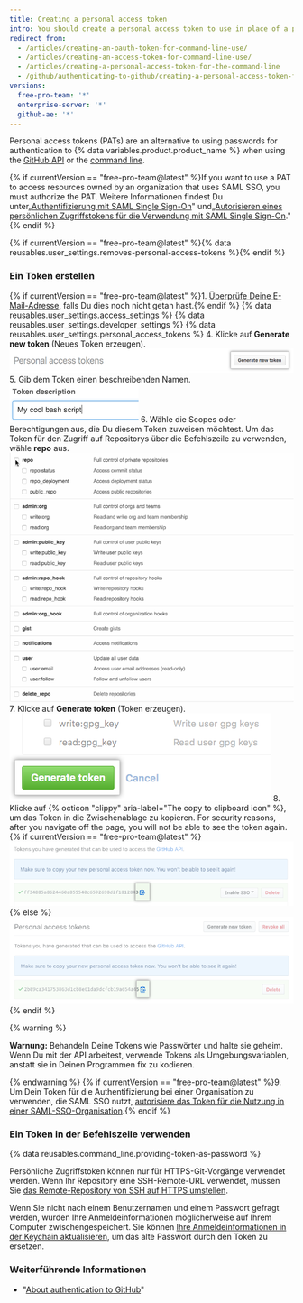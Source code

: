 ```yaml
---
title: Creating a personal access token
intro: You should create a personal access token to use in place of a password with the command line or with the API.
redirect_from:
  - /articles/creating-an-oauth-token-for-command-line-use/
  - /articles/creating-an-access-token-for-command-line-use/
  - /articles/creating-a-personal-access-token-for-the-command-line
  - /github/authenticating-to-github/creating-a-personal-access-token-for-the-command-line
versions:
  free-pro-team: '*'
  enterprise-server: '*'
  github-ae: '*'
---
```


Personal access tokens (PATs) are an alternative to using passwords for authentication to {% data variables.product.product_name %} when using the [GitHub API](/v3/auth/#via-oauth-and-personal-access-tokens) or the [command line](#using-a-token-on-the-command-line).

{% if currentVersion == "free-pro-team@latest" %}If you want to use a PAT to access resources owned by an organization that uses SAML SSO, you must authorize the PAT. Weitere Informationen findest Du unter[„Authentifizierung mit SAML Single Sign-On](/articles/about-authentication-with-saml-single-sign-on)" und[„Autorisieren eines persönlichen Zugriffstokens für die Verwendung mit SAML Single Sign-On](/articles/authorizing-a-personal-access-token-for-use-with-saml-single-sign-on)."{% endif %}

{% if currentVersion == "free-pro-team@latest" %}{% data reusables.user_settings.removes-personal-access-tokens %}{% endif %}

### Ein Token erstellen

{% if currentVersion == "free-pro-team@latest" %}1. [Überprüfe Deine E-Mail-Adresse](/articles/verifying-your-email-address), falls Du dies noch nicht getan hast.{% endif %}
{% data reusables.user_settings.access_settings %}
{% data reusables.user_settings.developer_settings %}
{% data reusables.user_settings.personal_access_tokens %}
4. Klicke auf **Generate new token** (Neues Token erzeugen). ![Schaltfläche „Generate new token“ (Neues Token erzeugen)](/assets/images/help/settings/generate_new_token.png)
5. Gib dem Token einen beschreibenden Namen. ![Feld „Token description“ (Token-Beschreibung)](/assets/images/help/settings/token_description.png)
6. Wähle die Scopes oder Berechtigungen aus, die Du diesem Token zuweisen möchtest. Um das Token für den Zugriff auf Repositorys über die Befehlszeile zu verwenden, wähle **repo** aus. ![Token-Scopes auswählen](/assets/images/help/settings/token_scopes.gif)
7. Klicke auf **Generate token** (Token erzeugen). ![Schaltfläche „Generate token“ (Token erzeugen)](/assets/images/help/settings/generate_token.png)
8. Klicke auf {% octicon "clippy" aria-label="The copy to clipboard icon" %}, um das Token in die Zwischenablage zu kopieren. For security reasons, after you navigate off the page, you will not be able to see the token again.{% if currentVersion == "free-pro-team@latest" %} ![Newly created token](/assets/images/help/settings/personal_access_tokens.png){% else %}
![Newly created token](/assets/images/help/settings/personal_access_tokens_ghe.png){% endif %}

   {% warning %}

   **Warnung:** Behandeln Deine Tokens wie Passwörter und halte sie geheim. Wenn Du mit der API arbeitest, verwende Tokens als Umgebungsvariablen, anstatt sie in Deinen Programmen fix zu kodieren.

   {% endwarning %}
{% if currentVersion == "free-pro-team@latest" %}9. Um Dein Token für die Authentifizierung bei einer Organisation zu verwenden, die SAML SSO nutzt, [autorisiere das Token für die Nutzung in einer SAML-SSO-Organisation](/articles/authorizing-a-personal-access-token-for-use-with-saml-single-sign-on).{% endif %}

### Ein Token in der Befehlszeile verwenden

{% data reusables.command_line.providing-token-as-password %}

Persönliche Zugriffstoken können nur für HTTPS-Git-Vorgänge verwendet werden. Wenn Ihr Repository eine SSH-Remote-URL verwendet, müssen Sie [das Remote-Repository von SSH auf HTTPS umstellen](/articles/changing-a-remote-s-url/#switching-remote-urls-from-ssh-to-https).

Wenn Sie nicht nach einem Benutzernamen und einem Passwort gefragt werden, wurden Ihre Anmeldeinformationen möglicherweise auf Ihrem Computer zwischengespeichert. Sie können [Ihre Anmeldeinformationen in der Keychain aktualisieren](/articles/updating-credentials-from-the-osx-keychain), um das alte Passwort durch den Token zu ersetzen.

### Weiterführende Informationen

- "[About authentication to GitHub](/github/authenticating-to-github/about-authentication-to-github)"
